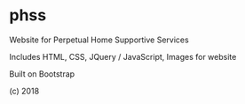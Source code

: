 # phss
Website for Perpetual Home Supportive Services

Includes HTML, CSS, JQuery / JavaScript, Images for website

Built on Bootstrap

(c) 2018

